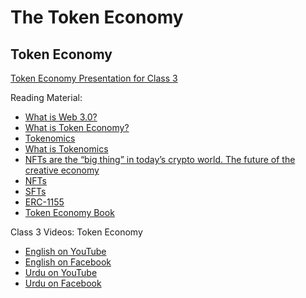 # The Token Economy

## Token Economy

[Token Economy Presentation for Class 3](https://docs.google.com/presentation/d/1oHADvCVKBDfGBYRRTuyHHPspQjKLS5xHuy-lTLFMi4I/edit#slide=id.gdd36af5297_2_83)

Reading Material:

- [What is Web 3.0?](https://medium.com/fabric-ventures/what-is-web-3-0-why-it-matters-934eb07f3d2b)
- [What is Token Economy?](https://www.oreilly.com/library/view/what-is-the/9781492072973/ch01.html)
- [Tokenomics](https://decrypt.co/resources/tokenomics)
- [What is Tokenomics](https://www.upgrad.com/blog/what-is-tokenomics/)
- [NFTs are the “big thing” in today’s crypto world. The future of the creative economy](https://www.addvante.com/en/nfts-are-the-big-thing-in-todays-crypto-world/)
- [NFTs](https://www.bbc.com/news/technology-56371912)
- [SFTs](https://www.globenewswire.com/fr/news-release/2021/04/29/2220057/0/en/Mocktail-Becomes-The-First-ERC-1155-Standard-Semi-Fungible-Token-SFT-Launched-on-Binance-Smart-Chain.html)
- [ERC-1155](https://boxmining.com/erc-1155/)
- [Token Economy Book](https://github.com/sherminvo/TokenEconomyBook)

Class 3 Videos: Token Economy

- [English on YouTube](https://www.youtube.com/watch?v=w7uvlzXTGBU&t=17s&ab_channel=PanacloudCloudAI%2CIoT%2CandBlockchainCourse)
- [English on Facebook](https://www.facebook.com/fb.anees.ahmed/videos/4452119318173275)
- [Urdu on YouTube](https://www.youtube.com/watch?v=KxCkksNtiT0&ab_channel=PanacloudUrduCloudAICourse)
- [Urdu on Facebook](https://www.facebook.com/Ai.SirQasim/videos/2269720149829429)
